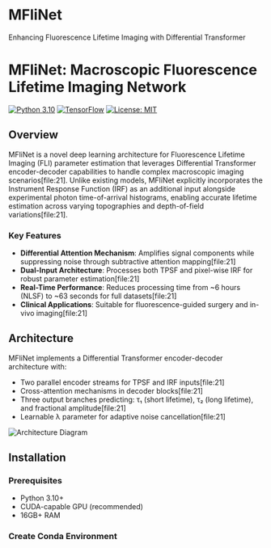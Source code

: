 # MFliNet
Enhancing Fluorescence Lifetime Imaging with Differential Transformer
# MFliNet: Macroscopic Fluorescence Lifetime Imaging Network

[![Python 3.10](https://img.shields.io/badge/python-3.10-blue.svg)](https://www.python.org/downloads/release/python-3100/)
[![TensorFlow](https://img.shields.io/badge/TensorFlow-2.x-orange.svg)](https://www.tensorflow.org/)
[![License: MIT](https://img.shields.io/badge/License-MIT-yellow.svg)](https://opensource.org/licenses/MIT)

## Overview

MFliNet is a novel deep learning architecture for Fluorescence Lifetime Imaging (FLI) parameter estimation that leverages Differential Transformer encoder-decoder capabilities to handle complex macroscopic imaging scenarios[file:21]. Unlike existing models, MFliNet explicitly incorporates the Instrument Response Function (IRF) as an additional input alongside experimental photon time-of-arrival histograms, enabling accurate lifetime estimation across varying topographies and depth-of-field variations[file:21].

### Key Features

- **Differential Attention Mechanism**: Amplifies signal components while suppressing noise through subtractive attention mapping[file:21]
- **Dual-Input Architecture**: Processes both TPSF and pixel-wise IRF for robust parameter estimation[file:21]
- **Real-Time Performance**: Reduces processing time from ~6 hours (NLSF) to ~63 seconds for full datasets[file:21]
- **Clinical Applications**: Suitable for fluorescence-guided surgery and in-vivo imaging[file:21]

## Architecture

MFliNet implements a Differential Transformer encoder-decoder architecture with:
- Two parallel encoder streams for TPSF and IRF inputs[file:21]
- Cross-attention mechanisms in decoder blocks[file:21]
- Three output branches predicting: τ₁ (short lifetime), τ₂ (long lifetime), and fractional amplitude[file:21]
- Learnable λ parameter for adaptive noise cancellation[file:21]

![Architecture Diagram](results/figures/architecture.png)

## Installation

### Prerequisites

- Python 3.10+
- CUDA-capable GPU (recommended)
- 16GB+ RAM

### Create Conda Environment


